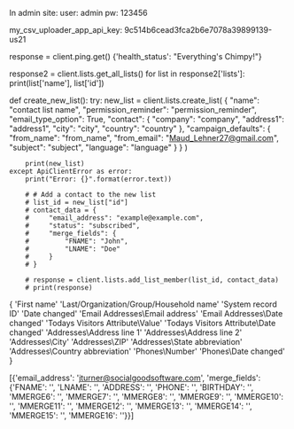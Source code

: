 In admin site:
user: admin
pw: 123456

my_csv_uploader_app_api_key: 9c514b6cead3fca2b6e7078a39899139-us21

response = client.ping.get()
{'health_status': "Everything's Chimpy!"}


response2 = client.lists.get_all_lists()
for list in response2['lists']:
    print(list['name'], list['id'])

def create_new_list():
    try:
        new_list = client.lists.create_list(
            {
                "name": "contact list name",
                "permission_reminder": "permission_reminder",
                "email_type_option": True,
                "contact": {
                    "company": "company",
                    "address1": "address1",
                    "city": "city",
                    "country": "country"
                },
                "campaign_defaults": {
                    "from_name": "from_name",
                    "from_email": "Maud_Lehner27@gmail.com",
                    "subject": "subject",
                    "language": "language"
                }
            }
        )

        print(new_list)
    except ApiClientError as error:
        print("Error: {}".format(error.text))

        # # Add a contact to the new list
        # list_id = new_list["id"]
        # contact_data = {
        #     "email_address": "example@example.com",
        #     "status": "subscribed",
        #     "merge_fields": {
        #         "FNAME": "John",
        #         "LNAME": "Doe"
        #     }
        # }

        # response = client.lists.add_list_member(list_id, contact_data)
        # print(response)

{
    'First name'
    'Last/Organization/Group/Household name'
    'System record ID'
    'Date changed'
    'Email Addresses\\Email address'
    'Email Addresses\\Date changed'
    'Todays Visitors Attribute\\Value'
    'Todays Visitors Attribute\\Date changed'
    'Addresses\\Address line 1'
    'Addresses\\Address line 2'
    'Addresses\\City'
    'Addresses\\ZIP'
    'Addresses\\State abbreviation'
    'Addresses\\Country abbreviation'
    'Phones\\Number'
    'Phones\\Date changed'
}

[{'email_address': 'jturner@socialgoodsoftware.com', 'merge_fields': {'FNAME': '', 'LNAME': '', 'ADDRESS': '', 'PHONE': '', 'BIRTHDAY': '', 'MMERGE6': '', 'MMERGE7': '', 'MMERGE8': '', 'MMERGE9': '', 'MMERGE10': '', 'MMERGE11': '', 'MMERGE12': '', 'MMERGE13': '', 'MMERGE14': '', 'MMERGE15': '', 'MMERGE16': ''}}]
